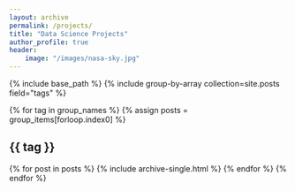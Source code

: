 ```yaml
---
layout: archive
permalink: /projects/
title: "Data Science Projects"
author_profile: true
header:
    image: "/images/nasa-sky.jpg"
---
```


{% include base_path %}
{% include group-by-array collection=site.posts field="tags" %}

{% for tag in group_names %}
    {% assign posts = group_items[forloop.index0] %}
    <h2 id="{{ tag | slugfy }}" class="archive__subtitle">{{ tag }}</h2>
    {% for post in posts %}
        {% include archive-single.html %}
    {% endfor %}
{% endfor %}